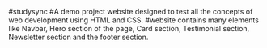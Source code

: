 #studysync
#A demo project website designed to test all the concepts of web development using HTML and CSS.
#website contains many elements like Navbar, Hero section of the page, Card section, Testimonial section, Newsletter section and the footer section.
